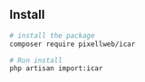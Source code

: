 ## Install

``` bash
# install the package
composer require pixellweb/icar

# Run install
php artisan import:icar
```
